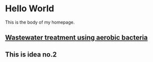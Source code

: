 # Hello World
This is the body of my homepage.
## [Wastewater treatment using aerobic bacteria](/experiments-with-water-purification)
## This is idea no.2
